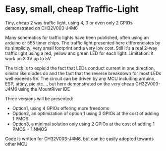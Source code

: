 # Easy, small, cheap Traffic-Light
Tiny, cheap 2 way traffic light, using 4, 3 or even only 2 GPIOs demonstrated on CH32V003-J4M6


Many schematics for traffic lights have been published, often using an arduino or 555 timer chips.
The traffic light presented here differenciates by its simplicity, very small footprint and a very low cost.
Still it's a real 2-way traffic light using a red, yellow and green LED for each light.
Limitation: it work on 3.3V up to 5V

The trick is to exploid the fact that LEDs conduct current in one direction, similar like diodes do
and the fact that the reverse breakdown for most LEDs well exceeds 5V.
The circuit can be driven by any MCU including arduino, ESP, attiny, pic etc..., but here demonstrated on the very cheap CH32V003-J4M6 using the MountRiver IDE

Three versions will be presented:
* Option1, using 4 GPIOs offering more freedoms
* Option2, an optimization of option 1 using 3 GPIOs at the cost of adding 1 PMOS
* Option3, a minimal solution only using 2 GPIOs at the cost of adding 1 PMOS + 1 NMOS

Code is written for CH32V003-J4M6, but can be easily adopted towards other MCU
